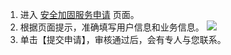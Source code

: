 1. 进入 [安全加固服务申请](https://cloud.tencent.com/apply/p/n5xmtuxgqll) 页面。
2. 根据页面提示，准确填写用户信息和业务信息。
 ![](https://main.qcloudimg.com/raw/ea555c06a8e4cbfdb465ee42ff4a9b26.png)
3. 单击【提交申请】，审核通过后，会有专人与您联系。